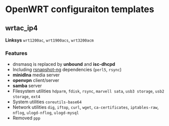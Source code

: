OpenWRT configuraiton templates
=========================================

wrtac_ip4
--------------------------------

**Linksys** `wrt1200ac`, `wrt1900acs`, `wrt3200acm`

### Features ###

* dnsmasq is replaced by **unbound** and **isc-dhcpd**
* Including [rsnapshot-ng](https://github.com/AenonDynamics/rsnapshot-ng) dependencies (`perl5`, `rsync`)
* **minidlna** media server
* **openvpn** client/server
* **samba** server
* Filesystem utilities `hdparm`, `fdisk`, `rsync`, `marvell sata`, `usb3 storage`, `usb2 storage`, `ext4`
* System utilities `coreutils-base64`
* Network utilities `dig`, `iftop`, `curl`, `wget`, `ca-certificates`, `iptables-raw`, `nflog`, `ulogd-nflog`, `ulogd-mysql`
* Removed `ppp`